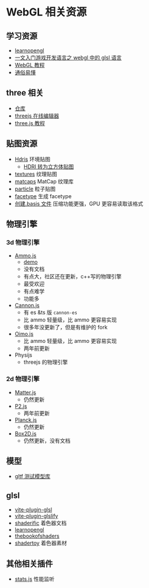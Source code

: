 # WebGL 相关资源

## 学习资源

- [learnopengl](https://learnopengl.com/Getting-started/Coordinate-Systems)
- [一文入门游戏开发语言之 webgl 中的 glsl 语言](https://juejin.cn/post/7085587372565332004)
- [WebGL 教程](https://blog.csdn.net/u014291990/article/details/102980860)
- [通俗易懂](https://blog.csdn.net/weixin_44867717/category_11251206_3.html)

## three 相关

- [仓库](https://github.com/mrdoob/three.js)
- [threejs 在线编辑器](https://threejs.org/editor/)
- [three.js 教程](http://www.webgl3d.cn/Three.js/)

## 贴图资源

- [Hdris](https://polyhaven.com/hdris) 环境贴图
  - [HDRI 转为立方体贴图](https://matheowis.github.io/HDRI-to-CubeMap/)
- [textures](https://polyhaven.com/textures) 纹理贴图
- [matcaps](https://github.com/nidorx/matcaps) MatCap 纹理库
- [particle](https://www.kenney.nl/assets/particle-pack) 粒子贴图
- [facetype](http://gero3.github.io/facetype.js/) 生成 facetype
- [创建.basis 文件](https://github.com/BinomialLLC/basis_universal) 压缩功能更强，GPU 更容易读取该格式

## 物理引擎

### 3d 物理引擎

- [Ammo.js](https://github.com/kripken/ammo.js/)
  - [demo](http://schteppe.github.io/ammo.js-demos/)
  - 没有文档
  - 有点大，社区还在更新，c++写的物理引擎
  - 最受欢迎
  - 有点难学
  - 功能多
- [Cannon.js](https://schteppe.github.io/cannon.js/)
  - 有 es &ts 版 `cannon-es`
  - 比 ammo 轻量级，比 ammo 更容易实现
  - 很多年没更新了，但是有维护的 fork
- [Oimo.js](https://lo-th.github.io/Oimo.js/)
  - 比 ammo 轻量级，比 ammo 更容易实现
  - 两年前更新
- Physijs
  - threejs 的物理引擎

### 2d 物理引擎

- [Matter.js](https://brm.io/matter-js/)
  - 仍然更新
- [P2.js](https://schteppe.github.io/p2.js/)
  - 两年前更新
- [Planck.js](https://piqnt.com/planck.js/)
  - 仍然更新
- [Box2D.js](http://kripken.github.io/box2d.js/demo/webgl/box2d.html)
  - 仍然更新，没有文档

## 模型

- [gltf 测试模型库](https://github.com/KhronosGroup/glTF-Sample-Models)

## glsl

- [vite-plugin-glsl](https://www.npmjs.com/package/vite-plugin-glsl)
- [vite-plugin-glslify](https://www.npmjs.com/package/vite-plugin-glslify)
- [shaderific](https://shaderific.com/glsl.html) 着色器文档
- [learnopengl](https://learnopengl.com/Getting-started/Coordinate-Systems)
- [thebookofshaders](https://thebookofshaders.com/)
- [shadertoy](https://www.shadertoy.com/) 着色器素材

## 其他相关插件

- [stats.js](https://github.com/mrdoob/stats.js/) 性能监听
